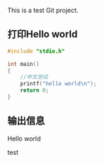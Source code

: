 This is a test Git project.

## 打印Hello world



```c
#include "stdio.h"

int main()
{
    //中文测试
    printf("hello world\n");
    return 0;
}
```



## 输出信息

Hello world

test



